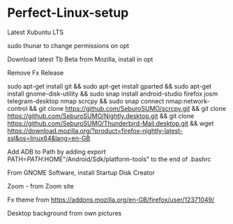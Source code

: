# Perfect-Linux-setup

Latest Xubuntu LTS

sudo thunar to change permissions on opt

Download latest Tb Beta from Mozilla, install in opt

Remove Fx Release

sudo apt-get install git && sudo apt-get install gparted && sudo apt-get install gnome-disk-utility && sudo snap install android-studio firefox josm telegram-desktop nmap scrcpy && sudo snap connect nmap:network-control && git clone https://github.com/SeburoSUMO/scrcpy.git && git clone https://github.com/SeburoSUMO/Nightly.desktop.git && git clone https://github.com/SeburoSUMO/Thunderbird-Mail.desktop.git && wget https://download.mozilla.org/?product=firefox-nightly-latest-ssl&os=linux64&lang=en-GB

Add ADB to Path by adding     export PATH=$PATH:$HOME"/Android/Sdk/platform-tools"       to the end of .bashrc

From GNOME Software, install Startup Disk Creator

Zoom - from Zoom site

Fx theme from https://addons.mozilla.org/en-GB/firefox/user/12371049/

Desktop background from own pictures
